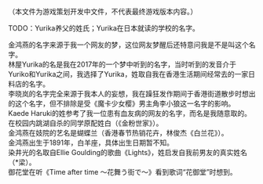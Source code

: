 （本文件为游戏策划开发中文件，不代表最终游戏版本内容。）

TODO：Yurika养父的姓氏；Yurika在日本就读的学校的名字。  

金鸿燕的名字来源于我一个网友的梦，这位网友梦醒后还特意问我是不是叫这个名字。  
林屋Yurika的名是我在2017年的一个梦中听到的名字，当时听到的发音介于Yuriko和Yurika之间，我选择了Yurika，姓取自我在香港生活期间经常去的一家日料店的名字。  
李晓岚的名字完全来源于我本人的妄想，我在躁狂发作期间于香港街道散步时想出的这个名字，但不排除是受《魔卡少女樱》男主角李小狼这一名字的影响。   
Kaede Haruki的姓参考了我一位患有血友病的网友的名字，而名是我随意取的。  
在校园内跳湖自杀的同学原配姓白（《金粉世家》）。  
金鸿燕在妓院的艺名是蝴蝶兰（香港春节热销花卉，林俊杰《白兰花》）。  
金鸿燕出生于1891年，白羊座，具体出生日期暂不知。  
染井光的名取自Ellie Goulding的歌曲《Lights》，姓启发自我前男友的真实姓名（*梁）。  
御花堂在听《Time after time ～花舞う街で～》看到歌词“花御堂”时想到。  
